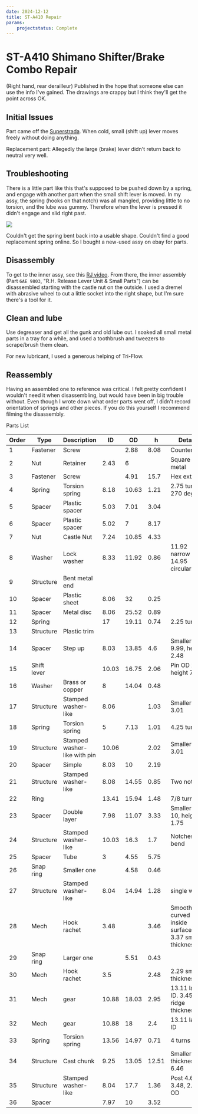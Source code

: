 ```yaml
---
date: 2024-12-12
title: ST-A410 Repair
params:
    projectstatus: Complete
---
```



# ST-A410 Shimano Shifter/Brake Combo Repair

(Right hand, rear derailleur) Published in the hope that someone else can use the info I've gained. The drawings are crappy but I think they'll get the point across OK.

## Initial Issues

Part came off the [Superstrada](/projects/bikes.html). When cold, small (shift up) lever moves freely without doing anything.

Replacement part: Allegedly the large (brake) lever didn't return back to neutral very well.

## Troubleshooting

There is a little part like this that's supposed to be pushed down by a spring, and engage with another part when the small shift lever is moved. In my assy, the spring (hooks on that notch) was all mangled, providing little to no torsion, and the lube was gummy. Therefore when the lever is pressed it didn't engage and slid right past.

![](/assets/svg/st-a410/hook1.svg)

Couldn't get the spring bent back into a usable shape. Couldn't find a good replacement spring online. So I bought a new-used assy on ebay for parts.

## Disassembly

To get to the inner assy, see this [RJ video](https://www.youtube.com/watch?v=xkGNN_2CfCY). From there, the inner assembly (Part `6AE 9803`, "R.H. Release Lever Unit &amp; Small Parts") can be disassembled starting with the castle nut on the outside. I used a dremel with abrasive wheel to cut a little socket into the right shape, but I'm sure there's a tool for it.

## Clean and lube

Use degreaser and get all the gunk and old lube out. I soaked all small metal parts in a tray for a while, and used a toothbrush and tweezers to scrape/brush them clean.

For new lubricant, I used a generous helping of Tri-Flow.

## Reassembly

Having an assembled one to reference was critical. I felt pretty confident I wouldn't need it when disassembling, but would have been in big trouble without. Even though I wrote down what order parts went off, I didn't record orientation of springs and other pieces. If you do this yourself I recommend filming the disassembly.

Parts List

| Order | Type        | Description                  | ID    | OD    | h     | Details                                              |
|-------|-------------|------------------------------|-------|-------|-------|------------------------------------------------------|
| 1     | Fastener    | Screw                        |       | 2.88  | 8.08  | Countersunk                                          |
| 2     | Nut         | Retainer                     | 2.43  | 6     |       | Square metal                                         |
| 3     | Fastener    | Screw                        |       | 4.91  | 15.7  | Hex external                                         |
| 4     | Spring      | Torsion spring               | 8.18  | 10.63 | 1.21  | 2.75 turns 270 deg                                   |
| 5     | Spacer      | Plastic spacer               | 5.03  | 7.01  | 3.04  |                                                      |
| 6     | Spacer      | Plastic spacer               | 5.02  | 7     | 8.17  |                                                      |
| 7     | Nut         | Castle Nut                   | 7.24  | 10.85 | 4.33  |                                                      |
| 8     | Washer      | Lock washer                  | 8.33  | 11.92 | 0.86  | 11.92 narrow slice, 14.95 circular part              |
| 9     | Structure   | Bent metal end               |       |       |       |                                                      |
| 10    | Spacer      | Plastic sheet                | 8.06  | 32    | 0.25  |                                                      |
| 11    | Spacer      | Metal disc                   | 8.06  | 25.52 | 0.89  |                                                      |
| 12    | Spring      |                              | 17    | 19.11 | 0.74  | 2.25 turns                                           |
| 13    | Structure   | Plastic trim                 |       |       |       |                                                      |
| 14    | Spacer      | Step up                      | 8.03  | 13.85 | 4.6   | Smaller OD 9.99, height 2.48                         |
| 15    | Shift lever |                              | 10.03 | 16.75 | 2.06  | Pin OD 2.99, height 7.21                             |
| 16    | Washer      | Brass or copper              | 8     | 14.04 | 0.48  |                                                      |
| 17    | Structure   | Stamped washer-like          | 8.06  |       | 1.03  | Smaller ID 3.01                                      |
| 18    | Spring      | Torsion spring               | 5     | 7.13  | 1.01  | 4.25 turns                                           |
| 19    | Structure   | Stamped washer-like with pin | 10.06 |       | 2.02  | Smaller IDs 3.01                                     |
| 20    | Spacer      | Simple                       | 8.03  | 10    | 2.19  |                                                      |
| 21    | Structure   | Stamped washer-like          | 8.08  | 14.55 | 0.85  | Two notches                                          |
| 22    | Ring        |                              | 13.41 | 15.94 | 1.48  | 7/8 turns                                            |
| 23    | Spacer      | Double layer                 | 7.98  | 11.07 | 3.33  | Smaller OD 10, height 1.75                           |
| 24    | Structure   | Stamped washer-like          | 10.03 | 16.3  | 1.7   | Notches and bend                                     |
| 25    | Spacer      | Tube                         | 3     | 4.55  | 5.75  |                                                      |
| 26    | Snap ring   | Smaller one                  |       | 4.58  | 0.46  |                                                      |
| 27    | Structure   | Stamped washer-like          | 8.04  | 14.94 | 1.28  | single wing                                          |
| 28    | Mech        | Hook rachet                  | 3.48  |       | 3.46  | Smooth curved inside surface, 3.37 smaller thickness |
| 29    | Snap ring   | Larger one                   |       | 5.51  | 0.43  |                                                      |
| 30    | Mech        | Hook rachet                  | 3.5   |       | 2.48  | 2.29 smaller thickness                               |
| 31    | Mech        | gear                         | 10.88 | 18.03 | 2.95  | 13.11 larger ID. 3.45 ridge thickness                |
| 32    | Mech        | gear                         | 10.88 | 18    | 2.4   | 13.11 larger ID                                      |
| 33    | Spring      | Torsion spring               | 13.56 | 14.97 | 0.71  | 4 turns                                              |
| 34    | Structure   | Cast chunk                   | 9.25  | 13.05 | 12.51 | Smaller thickness 6.46                               |
| 35    | Structure   | Stamped washer-like          | 8.04  | 17.7  | 1.36  | Post 4.6, 3.48, 2.97 OD                              |
| 36    | Spacer      |                              | 7.97  | 10    | 3.52  |                                                      |
